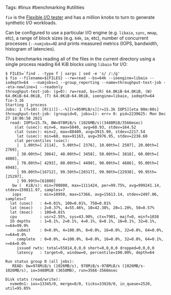Tags: #linux #benchmarking #utilities 

`fio` is the [Flexible I/O tester](https://fio.readthedocs.io/en/latest/fio_doc.html) and has a million knobs to turn to generate synthetic I/O workloads.

Can be configured to use a particular I/O engine (e.g. `libaio`, `sync`, `mmap`, etc), a range of block sizes (e.g. `64k`, `1m`, etc), number of concurrent processes (`--numjobs=N`) and prints measured metrics (IOPS, bandwidth, histogram of latencies).

This benchmarks reading all of the files in the current directory using a single process reading 64 KiB blocks using `libaio` for I/O:
```shell
$ FILES=`find . -type f | xargs | sed -e 's/ /:/g'
$ fio --filename=${FILES} --rw=read --bs=64k --ioengine=libaio --iodepth=64  --numjobs=1 --group_reporting --name=throughput-test-job --eta-newline=1 --readonly
throughput-test-job: (g=0): rw=read, bs=(R) 64.0KiB-64.0KiB, (W) 64.0KiB-64.0KiB, (T) 64.0KiB-64.0KiB, ioengine=libaio, iodepth=64
fio-3.16
Starting 1 process
Jobs: 1 (f=10): [R(1)][-.-%][r=959MiB/s][r=15.3k IOPS][eta 00m:00s]
throughput-test-job: (groupid=0, jobs=1): err= 0: pid=2239625: Mon Dec 27 18:06:58 2021
  read: IOPS=15.7k, BW=978MiB/s (1026MB/s)(3488MiB/3566msec)
    slat (usec): min=6, max=5840, avg=60.93, stdev=164.52
    clat (usec): min=2, max=88489, avg=3915.90, stdev=2217.54
     lat (usec): min=60, max=91163, avg=3976.95, stdev=2238.60
    clat percentiles (usec):
     |  1.00th=[ 2114],  5.00th=[ 2376], 10.00th=[ 2507], 20.00th=[ 2769],
     | 30.00th=[ 3064], 40.00th=[ 3458], 50.00th=[ 3818], 60.00th=[ 4080],
     | 70.00th=[ 4293], 80.00th=[ 4490], 90.00th=[ 4686], 95.00th=[ 4948],
     | 99.00th=[16712], 99.50th=[20317], 99.90th=[22938], 99.95th=[25297],
     | 99.99th=[61080]
   bw (  KiB/s): min=700800, max=1111424, per=99.75%, avg=999241.14, stdev=159811.97, samples=7
   iops        : min=10950, max=17366, avg=15613.14, stdev=2497.06, samples=7
  lat (usec)   : 4=0.01%, 100=0.01%, 750=0.01%
  lat (msec)   : 2=0.37%, 4=55.46%, 10=42.38%, 20=1.20%, 50=0.57%
  lat (msec)   : 100=0.01%
  cpu          : usr=2.55%, sys=43.90%, ctx=7901, majf=0, minf=1038
  IO depths    : 1=0.1%, 2=0.1%, 4=0.1%, 8=0.1%, 16=0.1%, 32=0.1%, >=64=99.9%
     submit    : 0=0.0%, 4=100.0%, 8=0.0%, 16=0.0%, 32=0.0%, 64=0.0%, >=64=0.0%
     complete  : 0=0.0%, 4=100.0%, 8=0.0%, 16=0.0%, 32=0.0%, 64=0.1%, >=64=0.0%
     issued rwts: total=55814,0,0,0 short=0,0,0,0 dropped=0,0,0,0
     latency   : target=0, window=0, percentile=100.00%, depth=64

Run status group 0 (all jobs):
   READ: bw=978MiB/s (1026MB/s), 978MiB/s-978MiB/s (1026MB/s-1026MB/s), io=3488MiB (3658MB), run=3566-3566msec

Disk stats (read/write):
  nvme0n1: ios=13345/0, merge=0/0, ticks=33920/0, in_queue=2520, util=95.05%
```